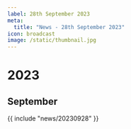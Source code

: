 ```yaml
---
label: 28th September 2023
meta:
  title: "News - 28th September 2023"
icon: broadcast
image: /static/thumbnail.jpg
---
```


# 2023
## September

{{ include "news/20230928" }}